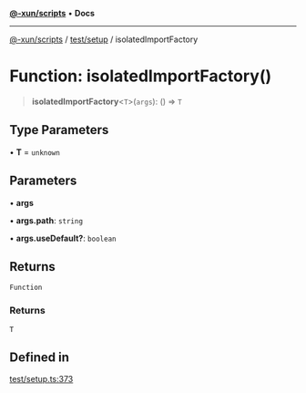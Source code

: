 [**@-xun/scripts**](../../../README.md) • **Docs**

***

[@-xun/scripts](../../../README.md) / [test/setup](../README.md) / isolatedImportFactory

# Function: isolatedImportFactory()

> **isolatedImportFactory**\<`T`\>(`args`): () => `T`

## Type Parameters

• **T** = `unknown`

## Parameters

• **args**

• **args.path**: `string`

• **args.useDefault?**: `boolean`

## Returns

`Function`

### Returns

`T`

## Defined in

[test/setup.ts:373](https://github.com/Xunnamius/xscripts/blob/ea7b98342d9aa37d18f7398603d7c15f580a5312/test/setup.ts#L373)
